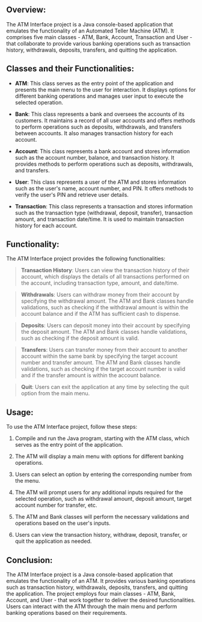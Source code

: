 ## Overview:

The ATM Interface project is a Java console-based application that emulates the functionality of an Automated Teller Machine (ATM). It comprises five main classes - ATM, Bank, Account, Transaction and User - that collaborate to provide various banking operations such as transaction history, withdrawals, deposits, transfers, and quitting the application.

## Classes and their Functionalities:

* **ATM**: This class serves as the entry point of the application and presents the main menu to the user for interaction. It displays options for different banking operations and manages user input to execute the selected operation.

* **Bank**: This class represents a bank and oversees the accounts of its customers. It maintains a record of all user accounts and offers methods to perform operations such as deposits, withdrawals, and transfers between accounts. It also manages transaction history for each account.

* **Account**: This class represents a bank account and stores information such as the account number, balance, and transaction history. It provides methods to perform operations such as deposits, withdrawals, and transfers.

* **User**: This class represents a user of the ATM and stores information such as the user's name, account number, and PIN. It offers methods to verify the user's PIN and retrieve user details.

* **Transaction**: This class represents a transaction and stores information such as the transaction type (withdrawal, deposit, transfer), transaction amount, and transaction date/time. It is used to maintain transaction history for each account.

## Functionality:
The ATM Interface project provides the following functionalities:

> **Transaction History**: Users can view the transaction history of their account, which displays the details of all transactions performed on the account, including transaction type, amount, and date/time.

> **Withdrawals**: Users can withdraw money from their account by specifying the withdrawal amount. The ATM and Bank classes handle validations, such as checking if the withdrawal amount is within the account balance and if the ATM has sufficient cash to dispense.

> **Deposits**: Users can deposit money into their account by specifying the deposit amount. The ATM and Bank classes handle validations, such as checking if the deposit amount is valid.

> **Transfers**: Users can transfer money from their account to another account within the same bank by specifying the target account number and transfer amount. The ATM and Bank classes handle validations, such as checking if the target account number is valid and if the transfer amount is within the account balance.

> **Quit**: Users can exit the application at any time by selecting the quit option from the main menu.

## Usage:
To use the ATM Interface project, follow these steps:

1. Compile and run the Java program, starting with the ATM class, which serves as the entry point of the application.

2. The ATM will display a main menu with options for different banking operations.

3. Users can select an option by entering the corresponding number from the menu.

4. The ATM will prompt users for any additional inputs required for the selected operation, such as withdrawal amount, deposit amount, target account number for transfer, etc.

5. The ATM and Bank classes will perform the necessary validations and operations based on the user's inputs.

6. Users can view the transaction history, withdraw, deposit, transfer, or quit the application as needed.

## Conclusion:

The ATM Interface project is a Java console-based application that emulates the functionality of an ATM. It provides various banking operations such as transaction history, withdrawals, deposits, transfers, and quitting the application. The project employs four main classes - ATM, Bank, Account, and User - that work together to deliver the desired functionalities. Users can interact with the ATM through the main menu and perform banking operations based on their requirements.
